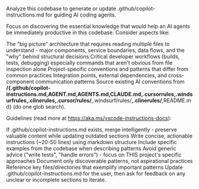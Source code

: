 Analyze this codebase to generate or update .github/copilot-instructions.md for guiding AI coding agents.

Focus on discovering the essential knowledge that would help an AI agents be immediately productive in this codebase. Consider aspects like:

The "big picture" architecture that requires reading multiple files to understand - major components, service boundaries, data flows, and the "why" behind structural decisions
Critical developer workflows (builds, tests, debugging) especially commands that aren't obvious from file inspection alone
Project-specific conventions and patterns that differ from common practices
Integration points, external dependencies, and cross-component communication patterns
Source existing AI conventions from **/{.github/copilot-instructions.md,AGENT.md,AGENTS.md,CLAUDE.md,.cursorrules,.windsurfrules,.clinerules,.cursor/rules/**,.windsurf/rules/**,.clinerules/**,README.md} (do one glob search).

Guidelines (read more at https://aka.ms/vscode-instructions-docs):

If .github/copilot-instructions.md exists, merge intelligently - preserve valuable content while updating outdated sections
Write concise, actionable instructions (~20-50 lines) using markdown structure
Include specific examples from the codebase when describing patterns
Avoid generic advice ("write tests", "handle errors") - focus on THIS project's specific approaches
Document only discoverable patterns, not aspirational practices
Reference key files/directories that exemplify important patterns
Update .github/copilot-instructions.md for the user, then ask for feedback on any unclear or incomplete sections to iterate.
